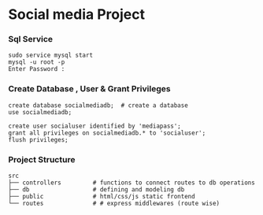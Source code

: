 # Social media Project 

### Sql Service 

```shell
sudo service mysql start
mysql -u root -p
Enter Password : 
```
### Create Database , User  & Grant Privileges

```mysql 
create database socialmediadb;  # create a database
use socialmediadb;

create user socialuser identified by 'mediapass';
grant all privileges on socialmediadb.* to 'socialuser';
flush privileges;

```

### Project Structure

```shell
src
├── controllers         # functions to connect routes to db operations
├── db                  # defining and modeling db
├── public              # html/css/js static frontend
└── routes              # # express middlewares (route wise)

```

